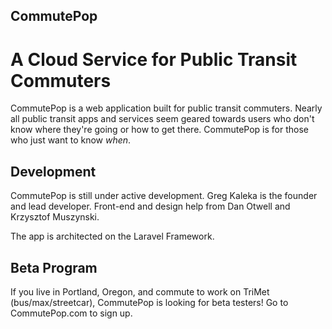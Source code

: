 ## CommutePop
# A Cloud Service for Public Transit Commuters

CommutePop is a web application built for public transit commuters. Nearly all public transit apps and services seem geared towards users who don't know where they're going or how to get there. CommutePop is for those who just want to know *when*.

## Development

CommutePop is still under active development. Greg Kaleka is the founder and lead developer. Front-end and design help from Dan Otwell and Krzysztof Muszynski.

The app is architected on the Laravel Framework.

## Beta Program

If you live in Portland, Oregon, and commute to work on TriMet (bus/max/streetcar), CommutePop is looking for beta testers! Go to CommutePop.com to sign up.
